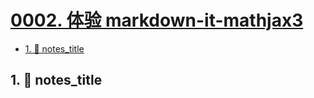 # [0002. 体验 markdown-it-mathjax3](https://github.com/Tdahuyou/TNotes.template/tree/main/notes/0002.%20%E4%BD%93%E9%AA%8C%20markdown-it-mathjax3)

<!-- region:toc -->
- [1. 📒 notes_title](#1--notes_title)
<!-- endregion:toc -->

## 1. 📒 notes_title

